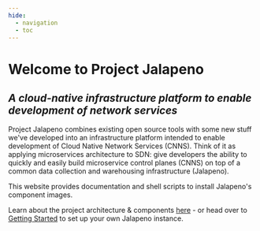```yaml
---
hide:
  - navigation
  - toc
---
```

# Welcome to Project Jalapeno

## *A cloud-native infrastructure platform to enable development of network services*

Project Jalapeno combines existing open source tools with some new stuff we've developed into an infrastructure platform intended to enable development of Cloud Native Network Services (CNNS).  Think of it as applying microservices architecture to SDN: give developers the ability to quickly and easily build microservice control planes (CNNS) on top of a common data collection and warehousing infrastructure (Jalapeno).

This website provides documentation and shell scripts to install Jalapeno's component images.

Learn about the project architecture & components [here](./about/index.md) - or head over to [Getting Started](install/gettingstarted.md) to set up your own Jalapeno instance.
